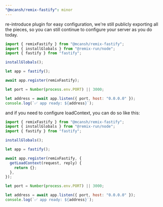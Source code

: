 ```yaml
---
"@mcansh/remix-fastify": minor
---
```


re-introduce plugin for easy configuration, we're still publicly exporting all the pieces, so you can still continue to configure your server as you do today.

```js
import { remixFastify } from "@mcansh/remix-fastify";
import { installGlobals } from "@remix-run/node";
import { fastify } from "fastify";

installGlobals();

let app = fastify();

await app.register(remixFastify);

let port = Number(process.env.PORT) || 3000;

let address = await app.listen({ port, host: "0.0.0.0" });
console.log(`✅ app ready: ${address}`);
```

and if you need to configure loadContext, you can do so like this:

```js
import { remixFastify } from "@mcansh/remix-fastify";
import { installGlobals } from "@remix-run/node";
import { fastify } from "fastify";

installGlobals();

let app = fastify();

await app.register(remixFastify, {
  getLoadContext(request, reply) {
    return {};
  },
});

let port = Number(process.env.PORT) || 3000;

let address = await app.listen({ port, host: "0.0.0.0" });
console.log(`✅ app ready: ${address}`);
```
